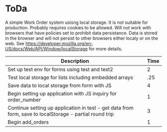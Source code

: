# ToDa
A simple Work Order system usisng local storage. It is not suitable for production. Probably requires cookies to be allowed. Will not work with browsers that have policies set to prohibit data persistance. Data is stored in the browser and will not persist to other browsers either localy or on the web. See https://developer.mozilla.org/en-US/docs/Web/API/Window/localStorage for more details.

|     Description          |  Time     |
| ------------------------ | --------- |
| Set up test env for  forms using test and test2  |     2     |
| Test local storage for lists including embedded arrays |  .25 |
| Save data to local storage from form with JS |  4 |
| Begin setting up application with JS inquiry for order_number  | 1 |
| Continue setting up application in test - get data from form, save to localStorage - partial round trip  | 3 |
| Begin add_orders | 1 |


